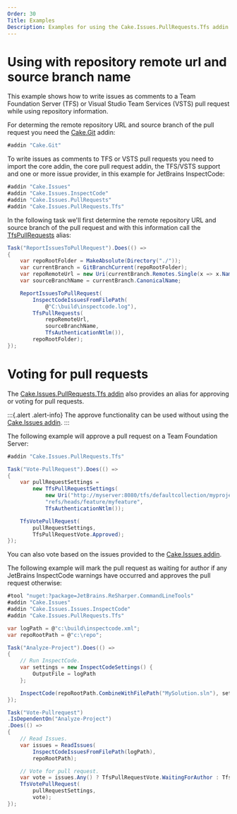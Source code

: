 ```yaml
---
Order: 30
Title: Examples
Description: Examples for using the Cake.Issues.PullRequests.Tfs addin.
---
```


# Using with repository remote url and source branch name

This example shows how to write issues as comments to a Team Foundation Server (TFS) or
Visual Studio Team Services (VSTS) pull request while using repository information.

For determing the remote repository URL and source branch of the pull request you need the [Cake.Git] addin:

```csharp
#addin "Cake.Git"
```

To write issues as comments to TFS or VSTS pull requests you need to import the core addin,
the core pull request addin, the TFS/VSTS support and one or more issue provider, in this example
for JetBrains InspectCode:

```csharp
#addin "Cake.Issues"
#addin "Cake.Issues.InspectCode"
#addin "Cake.Issues.PullRequests"
#addin "Cake.Issues.PullRequests.Tfs"
```

In the following task we'll first determine the remote repository URL and
source branch of the pull request and with this information call the [TfsPullRequests] alias:

```csharp
Task("ReportIssuesToPullRequest").Does(() =>
{
    var repoRootFolder = MakeAbsolute(Directory("./"));
    var currentBranch = GitBranchCurrent(repoRootFolder);
    var repoRemoteUrl = new Uri(currentBranch.Remotes.Single(x => x.Name == "origin").Url);
    var sourceBranchName = currentBranch.CanonicalName;

    ReportIssuesToPullRequest(
        InspectCodeIssuesFromFilePath(
            @"C:\build\inspectcode.log"),
        TfsPullRequests(
            repoRemoteUrl,
            sourceBranchName,
            TfsAuthenticationNtlm()),
        repoRootFolder);
});
```

# Voting for pull requests

The [Cake.Issues.PullRequests.Tfs addin] also provides an alias for approving or voting for pull requests.

:::{.alert .alert-info}
The approve functionality can be used without using the [Cake.Issues addin].
:::

The following example will approve a pull request on a Team Foundation Server:

```csharp
#addin "Cake.Issues.PullRequests.Tfs"

Task("Vote-PullRequest").Does(() =>
{
    var pullRequestSettings =
        new TfsPullRequestSettings(
            new Uri("http://myserver:8080/tfs/defaultcollection/myproject/_git/myrepository"),
            "refs/heads/feature/myfeature",
            TfsAuthenticationNtlm());

    TfsVotePullRequest(
        pullRequestSettings,
        TfsPullRequestVote.Approved);
});
```

You can also vote based on the issues provided to the [Cake.Issues addin].

The following example will mark the pull request as waiting for author if any JetBrains InspectCode
warnings have occurred and approves the pull request otherwise:

```csharp
#tool "nuget:?package=JetBrains.ReSharper.CommandLineTools"
#addin "Cake.Issues"
#addin "Cake.Issues.Issues.InspectCode"
#addin "Cake.Issues.PullRequests.Tfs"

var logPath = @"c:\build\inspectcode.xml";
var repoRootPath = @"c:\repo";

Task("Analyze-Project").Does(() =>
{
    // Run InspectCode.
    var settings = new InspectCodeSettings() {
        OutputFile = logPath
    };

    InspectCode(repoRootPath.CombineWithFilePath("MySolution.sln"), settings);
});

Task("Vote-Pullrequest")
.IsDependentOn("Analyze-Project")
.Does(() =>
{
    // Read Issues.
    var issues = ReadIssues(
        InspectCodeIssuesFromFilePath(logPath),
        repoRootPath);

    // Vote for pull request.
    var vote = issues.Any() ? TfsPullRequestVote.WaitingForAuthor : TfsPullRequestVote.Approved;
    TfsVotePullRequest(
        pullRequestSettings,
        vote);
});
```

[TfsPullRequests]: ../../../api/Cake.Issues.PullRequests.Tfs/TfsPullRequestSystemAliases/
[Cake.Git]: https://www.nuget.org/packages/Cake.Git/
[Cake.Issues.PullRequests.Tfs addin]: https://www.nuget.org/packages/Cake.Issues.PullRequests.Tfs
[Cake.Issues addin]: https://www.nuget.org/packages/Cake.Issues